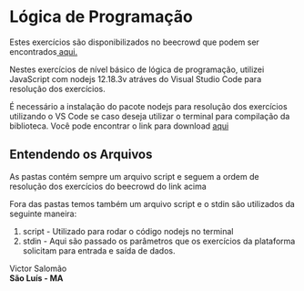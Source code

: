 <body>

<h1> Lógica de Programação </h1>
    
<p>Estes exercícios são disponibilizados no beecrowd que podem ser encontrados<a href="https://www.beecrowd.com.br/judge/pt/problems/index/1"> aqui.</a></p>

<p>Nestes exercícios de nível básico de lógica de programação, utilizei JavaScript com nodejs 12.18.3v atráves do Visual Studio Code para resolução dos exercícios.</p>

<p>É necessário a instalação do pacote nodejs para resolução dos exercícios utilizando o VS Code se caso deseja utilizar o terminal para compilação da biblioteca. Você pode encontrar o link para download <a href="https://nodejs.org/en/download/">aqui</a></p>

<h2> Entendendo os Arquivos </h2>
<p> As pastas contém sempre um arquivo script e seguem a ordem de resolução dos exercícios do beecrowd do link acima</p>
<p> Fora das pastas temos também um arquivo script e o stdin são utilizados da seguinte maneira:</p>
<ol>
    <li> script - Utilizado para rodar o código nodejs no terminal </li>
    <li> stdin  - Aqui são passado os parâmetros que os exercícios da plataforma solicitam para entrada e saída de dados.</li>
</ol>
<adress> 
	<p> Victor Salomão <br> 
	<strong> São Luís - MA </strong></p>
</adress>
</body>

    
